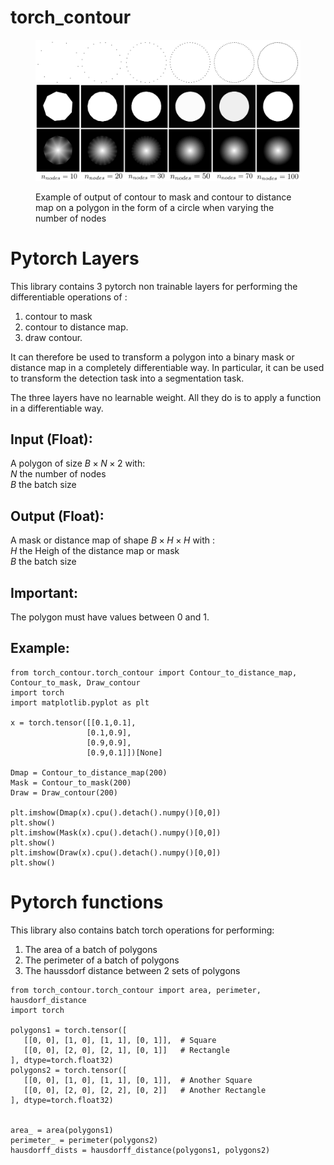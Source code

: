# torch_contour

<figure>
<p align="center">
  <img 
  src="https://github.com/antoinehabis/torch_contour/blob/main/vary_nodes.jpg?raw=True"
  alt="Example of torch contour on a circle when varying the number of nodes"
  width="500">
  <figcaption> Example of output of contour to mask and contour to distance map  on a polygon in the form of a circle when varying the number of nodes</figcaption>
</p>
</figure>
<!-- ![](https://github.com/antoinehabis/torch_contour/blob/main/vary_nodes.jpg?raw=True) -->

# Pytorch Layers

This library contains 3 pytorch non trainable layers for performing the differentiable operations of :

1. contour to mask
2. contour to distance map. 
3. draw contour. 


It can therefore be used to transform a polygon into a binary mask or distance map in a completely differentiable way.
In particular, it can be used to transform the detection task into a segmentation task.

The three layers have no learnable weight.
All they do is to apply a function in a differentiable way.

## Input (Float):

A polygon of size $B \times N \times 2$ with:\
$N$ the number of nodes\
$B$ the batch size


## Output (Float):

A mask or distance map of shape $B \times H \times H$ with :\
$H$ the Heigh of the distance map or mask\
$B$ the batch size

## Important: 

The polygon must have values between 0 and 1. 


## Example:

 ```
from torch_contour.torch_contour import Contour_to_distance_map, Contour_to_mask, Draw_contour
import torch
import matplotlib.pyplot as plt

x = torch.tensor([[0.1,0.1],
                  [0.1,0.9],
                  [0.9,0.9],
                  [0.9,0.1]])[None]

Dmap = Contour_to_distance_map(200)
Mask = Contour_to_mask(200)
Draw = Draw_contour(200)

plt.imshow(Dmap(x).cpu().detach().numpy()[0,0])
plt.show()
plt.imshow(Mask(x).cpu().detach().numpy()[0,0])
plt.show()
plt.imshow(Draw(x).cpu().detach().numpy()[0,0])
plt.show()
```

# Pytorch functions

This library also contains batch torch operations for performing:

1. The area of a batch of polygons
2. The perimeter of a batch of polygons
3. The haussdorf distance between 2 sets of polygons


 ```
from torch_contour.torch_contour import area, perimeter, hausdorf_distance
import torch

polygons1 = torch.tensor([
    [[0, 0], [1, 0], [1, 1], [0, 1]],  # Square
    [[0, 0], [2, 0], [2, 1], [0, 1]]   # Rectangle
], dtype=torch.float32)  
polygons2 = torch.tensor([
    [[0, 0], [1, 0], [1, 1], [0, 1]],  # Another Square
    [[0, 0], [2, 0], [2, 2], [0, 2]]   # Another Rectangle
], dtype=torch.float32) 


area_ = area(polygons1)
perimeter_ = perimeter(polygons2)
hausdorff_dists = hausdorff_distance(polygons1, polygons2)
```






